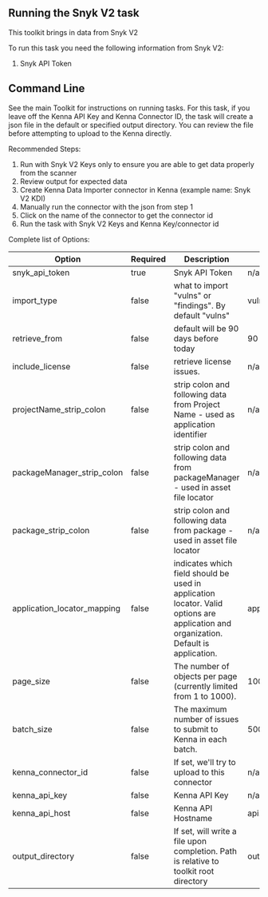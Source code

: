 ## Running the Snyk V2 task

This toolkit brings in data from Snyk V2

To run this task you need the following information from Snyk V2:

1. Snyk API Token

## Command Line

See the main Toolkit for instructions on running tasks. For this task, if you leave off the Kenna API Key and Kenna Connector ID, the task will create a json file in the default or specified output directory. You can review the file before attempting to upload to the Kenna directly.

Recommended Steps:

1. Run with Snyk V2 Keys only to ensure you are able to get data properly from the scanner
1. Review output for expected data
1. Create Kenna Data Importer connector in Kenna (example name: Snyk V2 KDI)
1. Manually run the connector with the json from step 1
1. Click on the name of the connector to get the connector id
1. Run the task with Snyk V2 Keys and Kenna Key/connector id

Complete list of Options:

| Option | Required | Description | default |
| --- | --- | --- | --- |
| snyk_api_token | true | Snyk API Token | n/a |
| import_type | false | what to import "vulns" or "findings". By default "vulns" | vulns |
| retrieve_from | false | default will be 90 days before today | 90 |
| include_license | false | retrieve license issues. | n/a |
| projectName_strip_colon | false | strip colon and following data from Project Name - used as application identifier | n/a |
| packageManager_strip_colon | false | strip colon and following data from packageManager - used in asset file locator | n/a |
| package_strip_colon | false | strip colon and following data from package - used in asset file locator | n/a |
| application_locator_mapping | false | indicates which field should be used in application locator. Valid options are application and organization. Default is application. | application |
| page_size | false | The number of objects per page (currently limited from 1 to 1000). | 1000 |
| batch_size | false | The maximum number of issues to submit to Kenna in each batch. | 500 |
| kenna_connector_id | false | If set, we'll try to upload to this connector | n/a |
| kenna_api_key | false | Kenna API Key | n/a |
| kenna_api_host | false | Kenna API Hostname | api.kennasecurity.com |
| output_directory | false | If set, will write a file upon completion. Path is relative to toolkit root directory | output/snyk |
